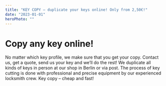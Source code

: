 ```yaml
---
title: "KEY COPY – duplicate your keys online! Only from 2,50€!"
date: "2023-01-01"
heroPhoto: ""
---
```


# Copy any key online!

No matter which key profile, we make sure that you get your copy. Contact us, get a quote, send us your key and we’ll do the rest! We duplicate all kinds of keys in person at our shop in Berlin or via post. The process of key cutting is done with professional and precise equipment by our experienced locksmith crew. Key copy – cheap and fast!
